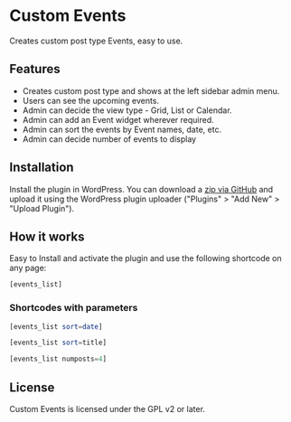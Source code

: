 # Custom Events

Creates custom post type Events, easy to use.

## Features

* Creates custom post type and shows at the left sidebar admin menu.
* Users can see the upcoming events.
* Admin can decide the view type - Grid, List or Calendar.
* Admin can add an Event widget wherever required.
* Admin can sort the events by Event names, date, etc.
* Admin can decide number of events to display

## Installation

Install the plugin in WordPress. You can download a
[zip via GitHub]((https://github.com/niksingla/custom-events.git)) and upload it using the WordPress
plugin uploader ("Plugins" > "Add New" > "Upload Plugin").

## How it works

Easy to Install and activate the plugin and use the following shortcode on any page:
```php
[events_list]
``` 
### Shortcodes with parameters
```php
[events_list sort=date]
```
```php
[events_list sort=title]
``` 
```php
[events_list numposts=4]
``` 

## License

Custom Events is licensed under the GPL v2 or later.
